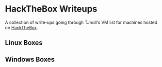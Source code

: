 # HackTheBox Writeups

A collection of write-ups going through TJnull's VM list for machines hosted on [HackTheBox](https://hackthebox.eu).

## Linux Boxes

## Windows Boxes
